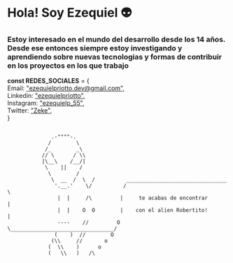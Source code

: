 # Hola! Soy Ezequiel 👽
### Estoy interesado en el mundo del desarrollo desde los 14 años. Desde ese entonces siempre estoy investigando y aprendiendo sobre nuevas tecnologias y formas de contribuir en los proyectos en los que trabajo <br>

**const REDES_SOCIALES** = {<br/> 
        Email:  ["ezequielpriotto.dev@gmail.com"](ezequielpriotto.dev@gmail.com),  <br/> 
        Linkedin: ["ezequielpriotto"](https://www.linkedin.com/in/ezequielpriotto/),  <br/>
        Instagram: ["ezequielp_55"](https://www.instagram.com/ezequielp_55/),   <br/>
        Twitter: ["Zeke"](https://x.com/ezequielpriotto), <br/>
   }

```

              .-""""-.
             /        \
            /_        _\
           // \      / \\
           |\__\    /__/|
            \    ||    /
             \        /
              \  __  /  \  /          ________________________________
               '.__.'    \/          /                                 \
                |  |     /\         |     te acabas de encontrar       |
                |  |    O  O        |    con el alien Robertito!       |
                ----    //         O \_________________________________/
               (    )  //        O
              (\\     //       o
             (  \\    )      o
             (   \\   )   /\
  
```

